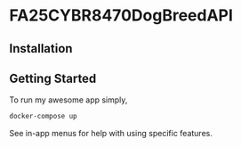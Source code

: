 # FA25CYBR8470DogBreedAPI

## Installation
<!-- ```bash
docker-build .
docker-compose run django bash
python manage.py createsuperuser
``` -->

## Getting Started
To run my awesome app simply,
```bash
docker-compose up
```
See in-app menus for help with using specific features.
